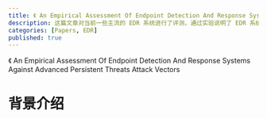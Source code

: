 ```yaml
---
title: 《 An Empirical Assessment Of Endpoint Detection And Response Systems Against Advanced Persistent Threats Attack Vectors 》 论文笔记
description: 这篇文章对当前一些主流的 EDR 系统进行了评测，通过实验说明了 EDR 系统存在的问题，最后也对 EDR 系统的发展作了总结与展望。
categories: [Papers, EDR]
published: true
---
```


《 An Empirical Assessment Of Endpoint Detection And Response Systems Against Advanced Persistent Threats Attack Vectors

# [](#背景介绍)背景介绍



